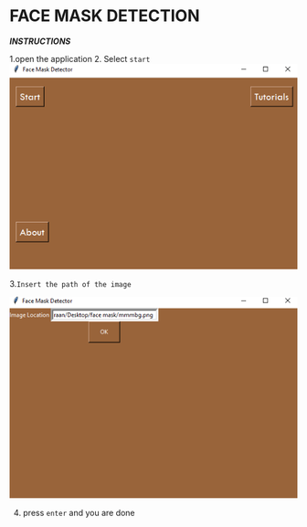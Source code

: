 # FACE MASK DETECTION


***INSTRUCTIONS***

1.open the application 
2. Select ``start``
![step1](screenshots/11.PNG)

3.``Insert the path of the image``

![step 2](screenshots/12.PNG)

4. press ``enter`` and you are done
